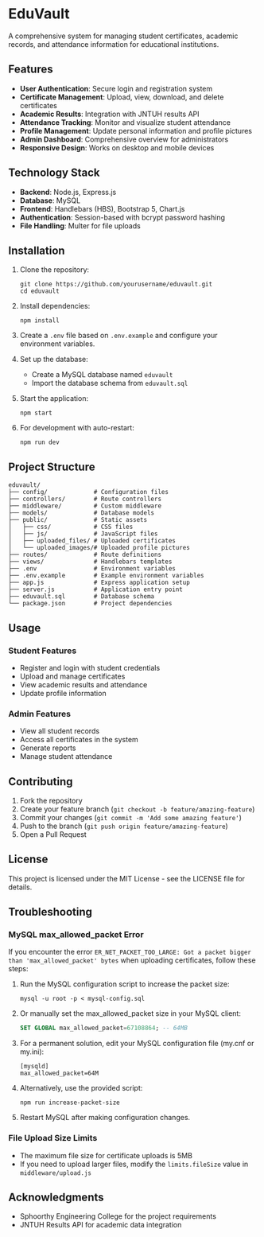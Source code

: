 # EduVault

A comprehensive system for managing student certificates, academic records, and attendance information for educational institutions.

## Features

- **User Authentication**: Secure login and registration system
- **Certificate Management**: Upload, view, download, and delete certificates
- **Academic Results**: Integration with JNTUH results API
- **Attendance Tracking**: Monitor and visualize student attendance
- **Profile Management**: Update personal information and profile pictures
- **Admin Dashboard**: Comprehensive overview for administrators
- **Responsive Design**: Works on desktop and mobile devices

## Technology Stack

- **Backend**: Node.js, Express.js
- **Database**: MySQL
- **Frontend**: Handlebars (HBS), Bootstrap 5, Chart.js
- **Authentication**: Session-based with bcrypt password hashing
- **File Handling**: Multer for file uploads

## Installation

1. Clone the repository:

   ```
   git clone https://github.com/yourusername/eduvault.git
   cd eduvault
   ```

2. Install dependencies:

   ```
   npm install
   ```

3. Create a `.env` file based on `.env.example` and configure your environment variables.

4. Set up the database:

   - Create a MySQL database named `eduvault`
   - Import the database schema from `eduvault.sql`

5. Start the application:

   ```
   npm start
   ```

6. For development with auto-restart:
   ```
   npm run dev
   ```

## Project Structure

```
eduvault/
├── config/             # Configuration files
├── controllers/        # Route controllers
├── middleware/         # Custom middleware
├── models/             # Database models
├── public/             # Static assets
│   ├── css/            # CSS files
│   ├── js/             # JavaScript files
│   ├── uploaded_files/ # Uploaded certificates
│   └── uploaded_images/# Uploaded profile pictures
├── routes/             # Route definitions
├── views/              # Handlebars templates
├── .env                # Environment variables
├── .env.example        # Example environment variables
├── app.js              # Express application setup
├── server.js           # Application entry point
├── eduvault.sql        # Database schema
└── package.json        # Project dependencies
```

## Usage

### Student Features

- Register and login with student credentials
- Upload and manage certificates
- View academic results and attendance
- Update profile information

### Admin Features

- View all student records
- Access all certificates in the system
- Generate reports
- Manage student attendance

## Contributing

1. Fork the repository
2. Create your feature branch (`git checkout -b feature/amazing-feature`)
3. Commit your changes (`git commit -m 'Add some amazing feature'`)
4. Push to the branch (`git push origin feature/amazing-feature`)
5. Open a Pull Request

## License

This project is licensed under the MIT License - see the LICENSE file for details.

## Troubleshooting

### MySQL max_allowed_packet Error

If you encounter the error `ER_NET_PACKET_TOO_LARGE: Got a packet bigger than 'max_allowed_packet' bytes` when uploading certificates, follow these steps:

1. Run the MySQL configuration script to increase the packet size:

   ```
   mysql -u root -p < mysql-config.sql
   ```

2. Or manually set the max_allowed_packet size in your MySQL client:

   ```sql
   SET GLOBAL max_allowed_packet=67108864; -- 64MB
   ```

3. For a permanent solution, edit your MySQL configuration file (my.cnf or my.ini):

   ```
   [mysqld]
   max_allowed_packet=64M
   ```

4. Alternatively, use the provided script:

   ```
   npm run increase-packet-size
   ```

5. Restart MySQL after making configuration changes.

### File Upload Size Limits

- The maximum file size for certificate uploads is 5MB
- If you need to upload larger files, modify the `limits.fileSize` value in `middleware/upload.js`

## Acknowledgments

- Sphoorthy Engineering College for the project requirements
- JNTUH Results API for academic data integration
